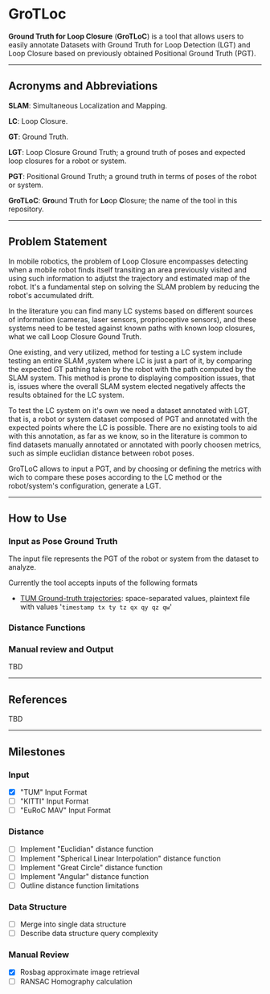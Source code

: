 # GroTLoc
**Ground Truth for Loop Closure** (**GroTLoC**) is a tool that allows users to easily annotate Datasets with Ground Truth for Loop Detection (LGT) and Loop Closure based on previously obtained Positional Ground Truth (PGT).

---
## Acronyms and Abbreviations

**SLAM**: Simultaneous Localization and Mapping.

**LC**: Loop Closure.

**GT**: Ground Truth.

**LGT**: Loop Closure Ground Truth; a ground truth of poses and expected loop closures for a robot or system.

**PGT**: Positional Ground Truth; a ground truth in terms of poses of the robot or system.

**GroTLoC**: **Gro**und **T**ruth for **Lo**op **C**losure; the name of the tool in this repository.

---
## Problem Statement
In mobile robotics, the problem of Loop Closure encompasses detecting when a mobile robot finds itself transiting an area previously visited and using such information to adjutst the trajectory and estimated map of the robot.
It's a fundamental step on solving the SLAM problem by reducing the robot's accumulated drift.

In the literature you can find many LC systems based on different sources of information (cameras, laser sensors, proprioceptive sensors), and these systems need to be tested against known paths with known loop closures, what we call Loop Closure Gound Truth.

One existing, and very utilized, method for testing a LC system include testing an entire SLAM ,system where LC is just a part of it, by comparing the expected GT pathing taken by the robot with the path computed by the SLAM system. This method is prone to displaying composition issues, that is, issues where the overall SLAM system elected negatively affects the results obtained for the LC system.

To test the LC system on it's own we need a dataset annotated with LGT, that is, a robot or system dataset composed of PGT and annotated with the expected points where the LC is possible.
There are no existing tools to aid with this annotation, as far as we know, so in the literature is common to find datasets manually annotated or annotated with poorly choosen metrics, such as simple euclidian distance between robot poses.

GroTLoC allows to input a PGT, and by choosing or defining the metrics with wich to compare these poses according to the LC method or the robot/system's configuration, generate a LGT.

---
## How to Use

### Input as Pose Ground Truth
The input file represents the PGT of the robot or system from the dataset to analyze.

Currently the tool accepts inputs of the following formats
- [TUM Ground-truth trajectories](https://vision.in.tum.de/data/datasets/rgbd-dataset/file_formats): space-separated values, plaintext file with values '`timestamp tx ty tz qx qy qz qw`'

### Distance Functions


### Manual review and Output
TBD

---
## References
TBD

---
## Milestones

### Input
- [x] "TUM" Input Format
- [ ] "KITTI" Input Format
- [ ] "EuRoC MAV" Input Format

### Distance
- [ ] Implement "Euclidian" distance function
- [ ] Implement "Spherical Linear Interpolation" distance function
- [ ] Implement "Great Circle" distance function
- [ ] Implement "Angular" distance function
- [ ] Outline distance function limitations

### Data Structure
- [ ] Merge into single data structure
- [ ] Describe data structure query complexity

### Manual Review
- [x] Rosbag approximate image retrieval
- [ ] RANSAC Homography calculation
